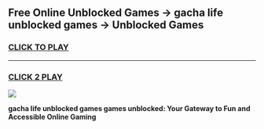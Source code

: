 
## Free Online Unblocked Games → gacha life unblocked games → Unblocked Games
<h3>
<a href="https://premium.freeplayer.one?title=gacha_life_unblocked_games&ref=21F">CLICK TO PLAY</a></h3>
<hr>

<h3>
<a href="https://premium.freeplayer.one?title=gacha_life_unblocked_games&ref=21F">CLICK 2 PLAY</a>
  
</h3>

<a href="https://premium.freeplayer.one?title=gacha_life_unblocked_games&ref=21F/"><img src="https://clearcache.store/games.png"></a>


**gacha life unblocked games games unblocked: Your Gateway to Fun and Accessible Online Gaming**
